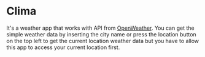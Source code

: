 # Clima

It's a weather app that works with API from [OpenWeather](https://openweathermap.org/current). You can get the simple weather data by inserting the city name or 
press the location button on the top left to get the current location weather data but you have to allow this app to access your
current location first.
